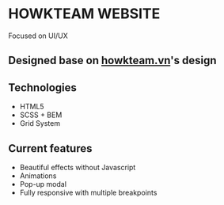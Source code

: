 # HOWKTEAM WEBSITE

Focused on UI/UX

## Designed base on [howkteam.vn](www.howkteam.vn)'s design

## Technologies

- HTML5
- SCSS + BEM
- Grid System

## Current features

- Beautiful effects without Javascript
- Animations
- Pop-up modal
- Fully responsive with multiple breakpoints
